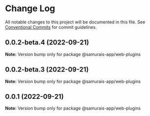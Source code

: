 # Change Log

All notable changes to this project will be documented in this file.
See [Conventional Commits](https://conventionalcommits.org) for commit guidelines.

## 0.0.2-beta.4 (2022-09-21)

**Note:** Version bump only for package @samurais-app/web-plugins





## 0.0.2-beta.3 (2022-09-21)

**Note:** Version bump only for package @samurais-app/web-plugins





## 0.0.1 (2022-09-21)

**Note:** Version bump only for package @samurais-app/web-plugins

